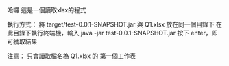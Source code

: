 哈囉
這是一個讀取xlsx的程式

執行方式：
將 target/test-0.0.1-SNAPSHOT.jar 與 Q1.xlsx 放在同一個目錄下
在此目錄下執行終端機，輸入 java -jar test-0.0.1-SNAPSHOT.jar
按下 enter，即可獲取結果

注意：
只會讀取檔名為 Q1.xlsx 的 第一個工作表
